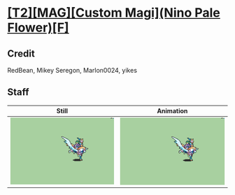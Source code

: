 # [\[T2\]\[MAG\]\[Custom Magi\]\(Nino Pale Flower\)\[F\]](../)

## Credit

RedBean, Mikey Seregon, Marlon0024, yikes
	
## Staff

| Still | Animation |
| :---: | :-------: |
| ![Staff still](./Staff_000.png) | ![Staff animation](./Staff.gif) |
